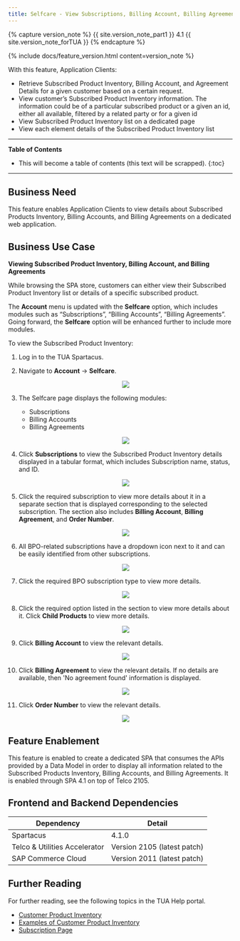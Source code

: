 ```yaml
---
title: Selfcare - View Subscriptions, Billing Account, Billing Agreements
---
```


{% capture version_note %}
{{ site.version_note_part1 }} 4.1 {{ site.version_note_forTUA }}
{% endcapture %}

{% include docs/feature_version.html content=version_note %}

With this feature, Application Clients:

-   Retrieve Subscribed Product Inventory, Billing Account, and Agreement Details for a given customer based on a certain request.
-   View customer’s Subscribed Product Inventory information. The information could be of a particular subscribed product or a given an id, either all available, filtered by a related party or for a given id
-   View Subscribed Product Inventory list on a dedicated page
-   View each element details of the Subscribed Product Inventory list

***

**Table of Contents**

- This will become a table of contents (this text will be scrapped).
{:toc}

***

## Business Need

This feature enables Application Clients to view details about Subscribed Products Inventory, Billing Accounts, and Billing Agreements on a dedicated web application.

## Business Use Case

**Viewing Subscribed Product Inventory, Billing Account, and Billing Agreements**

While browsing the SPA store, customers can either view their Subscribed Product Inventory list or details of a specific subscribed product.

The **Account** menu is updated with the **Selfcare** option, which includes modules such as “Subscriptions”, “Billing Accounts”, “Billing Agreements”. Going forward, the **Selfcare** option will be enhanced further to include more modules.

To view the Subscribed Product Inventory:

1. Log in to the TUA Spartacus.
  
1. Navigate to **Account** -> **Selfcare**. 

    <p align="center"><img src="{{ site.baseurl }}/assets/images/telco/selfcare-account-dropdown.png"></p>

1. The Selfcare page displays the following modules:

    -   Subscriptions
    -   Billing Accounts
    -   Billing Agreements

    <p align="center"><img src="{{ site.baseurl }}/assets/images/telco/selfcare-homepg.png"></p>

1. Click **Subscriptions** to view the Subscribed Product Inventory details displayed in a tabular format, which includes Subscription name, status, and ID.

    <p align="center"><img src="{{ site.baseurl }}/assets/images/telco/subscriptions-page.png"></p>

1. Click the required subscription to view more details about it in a separate section that is displayed corresponding to the selected subscription. The section also includes **Billing Account**, **Billing Agreement**, and **Order Number**.

    <p align="center"><img src="{{ site.baseurl }}/assets/images/telco/selected-subscription-detail.png"></p>

1.  All BPO-related subscriptions have a dropdown icon next to it and can be easily identified from other subscriptions.

    <p align="center"><img src="{{ site.baseurl }}/assets/images/telco/bpo-type-subscriptions.png"></p>

1.  Click the required BPO subscription type to view more details. 

    <p align="center"><img src="{{ site.baseurl }}/assets/images/telco/bpo-type-subscription-detail.png"></p>

1.  Click the required option listed in the section to view more details about it. Click **Child Products** to view more details.

    <p align="center"><img src="{{ site.baseurl }}/assets/images/telco/child-product-details.png"></p>

1. Click **Billing Account** to view the relevant details.

    <p align="center"><img src="{{ site.baseurl }}/assets/images/telco/billing-account.png"></p>

1.  Click **Billing Agreement** to view the relevant details. If no details are available, then 'No agreement found' information is displayed.

    <p align="center"><img src="{{ site.baseurl }}/assets/images/telco/billing-agreement.png"></p>

1.  Click **Order Number** to view the relevant details.

    <p align="center"><img src="{{ site.baseurl }}/assets/images/telco/order-number.png"></p>

## Feature Enablement

This feature is enabled to create a dedicated SPA that consumes the APIs provided by a Data Model in order to display all information related to the Subscribed Products Inventory, Billing Accounts, and Billing Agreements. It is enabled through SPA 4.1 on top of Telco 2105.

## Frontend and Backend Dependencies

| Dependency                                	| Detail                                                 	|
|--------------------------------------------	|--------------------------------------------------------	|
| Spartacus                                     	| 4.1.0                                          	|
| Telco & Utilities Accelerator	             	| Version 2105 (latest patch)            	|
| SAP Commerce Cloud 	| Version 2011 (latest patch) 	|


## Further Reading

For further reading, see the following topics in the TUA Help portal.

- [Customer Product Inventory](https://help.sap.com/viewer/32f0086927f44c9ab1199f1dab8833cd/2108/en-US/612f26c3d5f14248965ad908cf5952f6.html)
- [Examples of Customer Product Inventory](https://help.sap.com/viewer/32f0086927f44c9ab1199f1dab8833cd/2108/en-US/12f4acbd40164c88a4f09af8dfd89d3e.html)
- [Subscription Page](https://help.sap.com/viewer/32f0086927f44c9ab1199f1dab8833cd/2108/en-US/f488da777e9b49c3882eed1b95efd215.html)